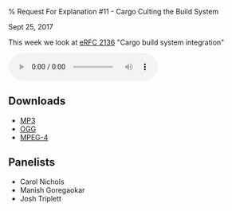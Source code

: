 % Request For Explanation #11 - Cargo Culting the Build System

<div class="date">Sept 25, 2017</div>

This week we look at [eRFC 2136](https://github.com/rust-lang/rfcs/pull/2136) "Cargo build system integration"

<audio controls="controls">
    <source src="episode.mp3" type="audio/mp3">
    <source src="episode.ogg" type="audio/ogg">
    <source src="episode.m4a" type="audio/x-m4a">
</audio>

## Downloads

* [MP3](episode.mp3)
* [OGG](episode.ogg)
* [MPEG-4](episode.m4a)

## Panelists

* Carol Nichols
* Manish Goregaokar
* Josh Triplett
